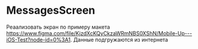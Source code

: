 # MessagesScreen
Реаализовать экран по примеру макета https://www.figma.com/file/KjzdXcKQyCkzaWRmNBS0XShN/Mobile-Up---iOS-Test?node-id=0%3A1. Данные подгружаются из интернета
